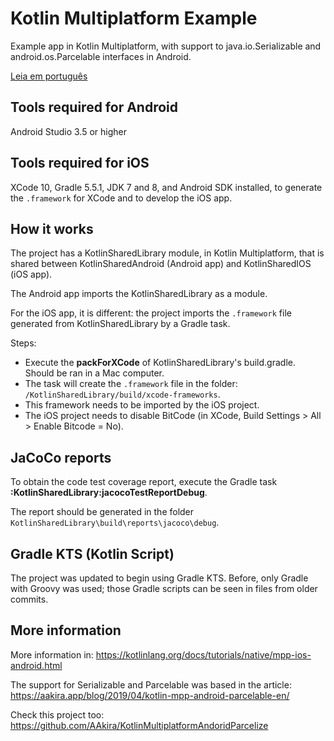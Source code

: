 # Kotlin Multiplatform Example

Example app in Kotlin Multiplatform, with support to java.io.Serializable and android.os.Parcelable interfaces in Android.

[Leia em português](https://github.com/alexandrehtrb/KotlinMultiplatformExample/blob/master/README.md)

## Tools required for Android

Android Studio 3.5 or higher

## Tools required for iOS

XCode 10, Gradle 5.5.1, JDK 7 and 8, and Android SDK installed, to generate the `.framework` for XCode and to develop the iOS app.

## How it works

The project has a KotlinSharedLibrary module, in Kotlin Multiplatform, that is shared between KotlinSharedAndroid (Android app) and KotlinSharedIOS (iOS app).

The Android app imports the KotlinSharedLibrary as a module.

For the iOS app, it is different: the project imports the `.framework` file generated from KotlinSharedLibrary by a Gradle task.

Steps:

* Execute the **packForXCode** of KotlinSharedLibrary's build.gradle. Should be ran in a Mac computer.
* The task will create the `.framework` file in the folder: `/KotlinSharedLibrary/build/xcode-frameworks`.
* This framework needs to be imported by the iOS project.
* The iOS project needs to disable BitCode (in XCode, Build Settings > All > Enable Bitcode = No).

## JaCoCo reports

To obtain the code test coverage report, execute the Gradle task **:KotlinSharedLibrary:jacocoTestReportDebug**. 

The report should be generated in the folder `KotlinSharedLibrary\build\reports\jacoco\debug`.

## Gradle KTS (Kotlin Script)

The project was updated to begin using Gradle KTS. Before, only Gradle with Groovy was used; those Gradle scripts can be seen in files from older commits.

## More information

More information in: https://kotlinlang.org/docs/tutorials/native/mpp-ios-android.html

The support for Serializable and Parcelable was based in the article: https://aakira.app/blog/2019/04/kotlin-mpp-android-parcelable-en/

Check this project too: https://github.com/AAkira/KotlinMultiplatformAndoridParcelize
